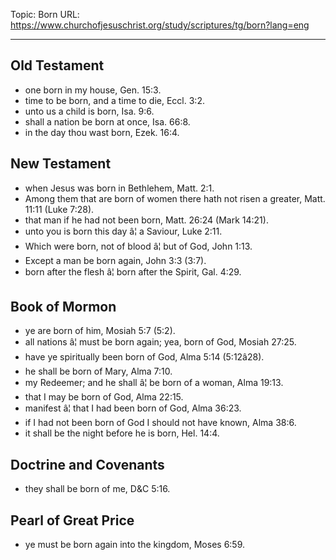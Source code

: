 Topic: Born
URL: https://www.churchofjesuschrist.org/study/scriptures/tg/born?lang=eng

---

## Old Testament

- one born in my house, Gen. 15:3.
- time to be born, and a time to die, Eccl. 3:2.
- unto us a child is born, Isa. 9:6.
- shall a nation be born at once, Isa. 66:8.
- in the day thou wast born, Ezek. 16:4.

## New Testament

- when Jesus was born in Bethlehem, Matt. 2:1.
- Among them that are born of women there hath not risen a greater, Matt. 11:11 (Luke 7:28).
- that man if he had not been born, Matt. 26:24 (Mark 14:21).
- unto you is born this day â¦ a Saviour, Luke 2:11.
- Which were born, not of blood â¦ but of God, John 1:13.
- Except a man be born again, John 3:3 (3:7).
- born after the flesh â¦ born after the Spirit, Gal. 4:29.

## Book of Mormon

- ye are born of him, Mosiah 5:7 (5:2).
- all nations â¦ must be born again; yea, born of God, Mosiah 27:25.
- have ye spiritually been born of God, Alma 5:14 (5:12â28).
- he shall be born of Mary, Alma 7:10.
- my Redeemer; and he shall â¦ be born of a woman, Alma 19:13.
- that I may be born of God, Alma 22:15.
- manifest â¦ that I had been born of God, Alma 36:23.
- if I had not been born of God I should not have known, Alma 38:6.
- it shall be the night before he is born, Hel. 14:4.

## Doctrine and Covenants

- they shall be born of me, D&C 5:16.

## Pearl of Great Price

- ye must be born again into the kingdom, Moses 6:59.

